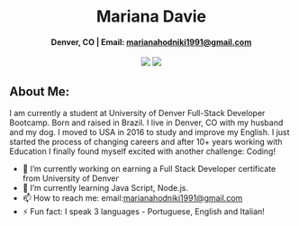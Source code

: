 <div align="center">
 
# **Mariana Davie** 

#### Denver, CO  | Email: marianahodniki1991@gmail.com
 
 <a href="https://mhdavie.github.io/Portfolio--Mariana-Davie-/" target="_blank" alt="Github Portfolio"><img src="https://img.shields.io/badge/-PORTFOLIO-181717?logo=GitHub"></a>
 <a href="linkedin.com/in/mariana-davie-33a873172" target="_blank" alt="LinkedIn"><img src="https://img.shields.io/badge/-LINKEDIN-0A66C2?logo=LinkedIn"></a>

 
 

</div>

## About Me:
  
  I am currently a student at University of Denver Full-Stack Developer Bootcamp. Born and raised in Brazil. I live in Denver, CO with my husband and my dog. I moved to USA in 2016 to study and improve my English. I just started the process of changing careers and after 10+ years working with Education I finally found myself excited with another challenge: Coding! 

- 🔭 I’m currently working on earning a Full Stack Developer certificate from University of Denver
- 🌱 I’m currently learning Java Script, Node.js.
- 📫 How to reach me: email:marianahodniki1991@gmail.com 
- ⚡ Fun fact: I speak 3 languages - Portuguese, English and Italian! 

